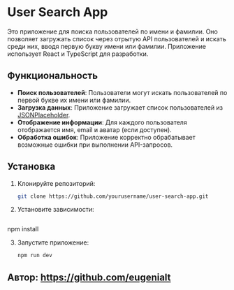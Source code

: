 # User Search App

Это приложение для поиска пользователей по имени и фамилии. Оно позволяет загружать список через отрытую API пользователей и искать среди них, вводя первую букву имени или фамилии. Приложение использует React и TypeScript для разработки.

## Функциональность

- **Поиск пользователей**: Пользователи могут искать пользователей по первой букве их имени или фамилии.
- **Загрузка данных**: Приложение загружает список пользователей из [JSONPlaceholder](https://jsonplaceholder.typicode.com).
- **Отображение информации**: Для каждого пользователя отображается имя, email и аватар (если доступен).
- **Обработка ошибок**: Приложение корректно обрабатывает возможные ошибки при выполнении API-запросов.

## Установка

1. Клонируйте репозиторий:
   ```bash
   git clone https://github.com/yourusername/user-search-app.git

2. Установите зависимости: 
   ```bash
  npm install

3. Запустите приложение:
   ```bash
   npm run dev
   
## Автор: https://github.com/eugenialt

